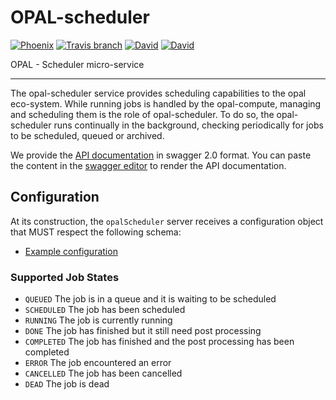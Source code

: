 # OPAL-scheduler
[![Phoenix](https://img.shields.io/badge/made-with_Phoenixes-ffa34d.svg?style=flat-square)](https://eae.doc.ic.ac.uk)
[![Travis branch](https://img.shields.io/travis/dsi-icl/eae-scheduler/master.svg?style=flat-square)](https://travis-ci.org/dsi-icl/eae-scheduler) 
[![David](https://img.shields.io/david/dsi-icl/eae-scheduler.svg?style=flat-square)](https://david-dm.org/dsi-icl/eae-scheduler) 
[![David](https://img.shields.io/david/dev/dsi-icl/eae-scheduler.svg?style=flat-square)](https://david-dm.org/dsi-icl/eae-scheduler?type=dev) 

OPAL - Scheduler micro-service

---------------------------

The opal-scheduler service provides scheduling capabilities to the opal eco-system. While running jobs is handled by the opal-compute, 
managing and scheduling them is the role of opal-scheduler. 
To do so, the opal-scheduler runs continually in the background, checking periodically for jobs to be scheduled, queued or archived. 

We provide the [API documentation](doc-api-swagger.yml) in swagger 2.0 format. You can paste the content in the [swagger editor](http://editor.swagger.io/) to render the API documentation.

## Configuration
At its construction, the `opalScheduler` server receives a configuration object that MUST respect the following schema:
 * [Example configuration](config/eae.scheduler.sample.config.js)
 

### Supported Job States
 * `QUEUED` The job is in a queue and it is waiting to be scheduled
 * `SCHEDULED` The job has been scheduled
 * `RUNNING` The job is currently running
 * `DONE` The job has finished but it still need post processing
 * `COMPLETED` The job has finished and the post processing has been completed
 * `ERROR` The job encountered an error
 * `CANCELLED` The job has been cancelled
 * `DEAD` The job is dead


